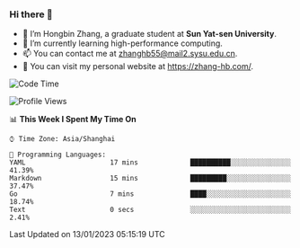 ### Hi there 👋

- 🔭 I’m Hongbin Zhang, a graduate student at **Sun Yat-sen University**.
- 🌱 I’m currently learning high-performance computing.
- 📫 You can contact me at zhanghb55@mail2.sysu.edu.cn.
- 👀 You can visit my personal website at https://zhang-hb.com/.

<!--START_SECTION:waka-->
![Code Time](http://img.shields.io/badge/Code%20Time-45%20mins-blue)

![Profile Views](http://img.shields.io/badge/Profile%20Views-231-blue)

📊 **This Week I Spent My Time On** 

```text
⌚︎ Time Zone: Asia/Shanghai

💬 Programming Languages: 
YAML                     17 mins             ██████████░░░░░░░░░░░░░░░   41.39% 
Markdown                 15 mins             █████████░░░░░░░░░░░░░░░░   37.47% 
Go                       7 mins              ████░░░░░░░░░░░░░░░░░░░░░   18.74% 
Text                     0 secs              ░░░░░░░░░░░░░░░░░░░░░░░░░   2.41%

```


 Last Updated on 13/01/2023 05:15:19 UTC
<!--END_SECTION:waka-->